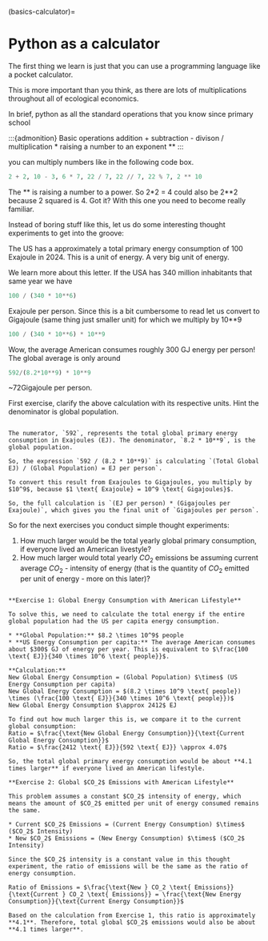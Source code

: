 (basics-calculator)=
# Python as a calculator

The first thing we learn is just that you can use a programming language like a pocket calculator. 

This is more important than you think, as there are lots of multiplications throughout all of ecological economics.

In brief, python as all the standard operations that you know since primary school

:::{admonition} Basic operations
addition +
subtraction -
divison /
multiplication *
raising a number to an exponent **
:::

you can multiply numbers like in the following code box. 

```python
2 + 2, 10 - 3, 6 * 7, 22 / 7, 22 // 7, 22 % 7, 2 ** 10
```

The ** is raising a number to a power.  So 2*2 = 4 could also be 2**2 because 2 squared is 4. Got it? With this one you need to become really familiar.

Instead of boring stuff like this, let us do some interesting thought experiments to get into the groove: 

The US has a approximately a total primary energy consumption of 100 Exajoule in 2024. This is a unit of energy. A very big unit of energy.

We learn more about this letter. If the USA has 340 million inhabitants that same year we have

```python
100 / (340 * 10**6) 
```

Exajoule per person. Since this is a bit cumbersome to read let us convert to Gigajoule (same thing just smaller unit) for which we multiply by 10**9 

```python
100 / (340 * 10**6) * 10**9
```

Wow, the average American consumes roughly 300 GJ energy per person! The global average is only around

```python
592/(8.2*10**9) * 10**9 
```

~72Gigajoule per person. 

First exercise, clarify the above calculation with its respective units. Hint the denominator is global population.

```{dropdown} Solution

The numerator, `592`, represents the total global primary energy consumption in Exajoules (EJ). The denominator, `8.2 * 10**9`, is the global population.

So, the expression `592 / (8.2 * 10**9)` is calculating `(Total Global EJ) / (Global Population) = EJ per person`.

To convert this result from Exajoules to Gigajoules, you multiply by $10^9$, because $1 \text{ Exajoule} = 10^9 \text{ Gigajoules}$.

So, the full calculation is `(EJ per person) * (Gigajoules per Exajoule)`, which gives you the final unit of `Gigajoules per person`.

```

So for the next exercises you conduct simple thought experiments:

1. How much larger would be the total yearly global primary consumption, if everyone lived an American livestyle?
2. How much larger would total yearly $CO_2$ emissions be assuming current average $CO_2$ - intensity of energy (that is the quantity of $CO_2$ emitted per unit of energy - more on this later)?

```{dropdown} Solutions

**Exercise 1: Global Energy Consumption with American Lifestyle**

To solve this, we need to calculate the total energy if the entire global population had the US per capita energy consumption.

* **Global Population:** $8.2 \times 10^9$ people
* **US Energy Consumption per capita:** The average American consumes about $300$ GJ of energy per year. This is equivalent to $\frac{100 \text{ EJ}}{340 \times 10^6 \text{ people}}$.

**Calculation:**
New Global Energy Consumption = (Global Population) $\times$ (US Energy Consumption per capita)
New Global Energy Consumption = $(8.2 \times 10^9 \text{ people}) \times (\frac{100 \text{ EJ}}{340 \times 10^6 \text{ people}})$
New Global Energy Consumption $\approx 2412$ EJ

To find out how much larger this is, we compare it to the current global consumption:
Ratio = $\frac{\text{New Global Energy Consumption}}{\text{Current Global Energy Consumption}}$
Ratio = $\frac{2412 \text{ EJ}}{592 \text{ EJ}} \approx 4.07$

So, the total global primary energy consumption would be about **4.1 times larger** if everyone lived an American lifestyle.

**Exercise 2: Global $CO_2$ Emissions with American Lifestyle**

This problem assumes a constant $CO_2$ intensity of energy, which means the amount of $CO_2$ emitted per unit of energy consumed remains the same.

* Current $CO_2$ Emissions = (Current Energy Consumption) $\times$ ($CO_2$ Intensity)
* New $CO_2$ Emissions = (New Energy Consumption) $\times$ ($CO_2$ Intensity)

Since the $CO_2$ intensity is a constant value in this thought experiment, the ratio of emissions will be the same as the ratio of energy consumption.

Ratio of Emissions = $\frac{\text{New } CO_2 \text{ Emissions}}{\text{Current } CO_2 \text{ Emissions}} = \frac{\text{New Energy Consumption}}{\text{Current Energy Consumption}}$

Based on the calculation from Exercise 1, this ratio is approximately **4.1**. Therefore, total global $CO_2$ emissions would also be about **4.1 times larger**.

```